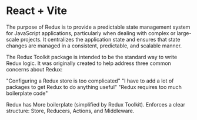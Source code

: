 # React + Vite

The purpose of Redux is to provide a predictable state management system for JavaScript applications, particularly when dealing with complex or large-scale projects. It centralizes the application state and ensures that state changes are managed in a consistent, predictable, and scalable manner. 

The Redux Toolkit package is intended to be the standard way to write Redux logic. It was originally created to help address three common concerns about Redux:

"Configuring a Redux store is too complicated"
"I have to add a lot of packages to get Redux to do anything useful"
"Redux requires too much boilerplate code"

Redux has More boilerplate (simplified by Redux Toolkit).
Enforces a clear structure: Store, Reducers, Actions, and Middleware.
